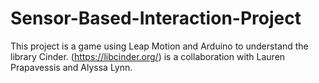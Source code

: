 # Sensor-Based-Interaction-Project
This project is a game using Leap Motion and Arduino to understand the library Cinder. (https://libcinder.org/) is a collaboration with Lauren Prapavessis and Alyssa Lynn. 

